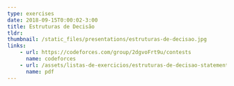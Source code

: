 ```yaml
---
type: exercises
date: 2018-09-15T0:00:02-3:00
title: Estruturas de Decisão
tldr: 
thumbnail: /static_files/presentations/estruturas-de-decisao.jpg
links: 
    - url: https://codeforces.com/group/2dgvoFrt9u/contests
      name: codeforces
    - url: /assets/listas-de-exercicios/estruturas-de-decisao-statement.pdf
      name: pdf
---
```

